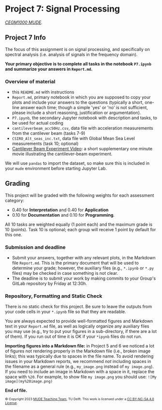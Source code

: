 # Project 7: Signal Processing

*[CEGM1000 MUDE](http://mude.citg.tudelft.nl/).*


## Project 7 Info

The focus of this assignment is on signal processing, and specifically on spectral analysis (i.e. analysis of signals in the frequency domain).

**Your primary objective is to complete all tasks in the notebook `P7.ipynb` and summarize your answers in `Report.md`.**

### Overview of material

- this `README.md` with instructions
- `Report.md`, primary notebook in which you are supposed to copy your plots and include your answers to the questions (typically a short, one-line answer each time; though a simple 'yes' or 'no' is not sufficient, please include a short reasoning, justification or argumentation).
- `P7.ipynb`, the secondary Jupyter notebook with description and tasks, to be used for actual coding
- `cantileverbeam_acc50Hz.csv`, data file with acceleration measurements from the cantilever beam (tasks 7-9)
- `CSIRO_Alt_seas_inc.txt`, data file with Global Mean Sea Level measurements (task 10; optional)
- [Cantilever Beam Experiment Video](https://youtu.be/o4moRwvlBLU?si=aKelBMWm3HB2Of26): a short supplementary one minute movie illustrating the cantilever-beam experiment.

We will use `pandas` to import the dataset, so make sure this is included in your `mude` environment before starting Jupyter Lab.

## Grading

This project will be graded with the following weights for each assessment category:

* 0.40 for **Interpretation** and 0.40 for **Application**
* 0.10 for **Documentation** and 0.10 for **Programming**.

All 10 tasks are weighted equally (1 point each) and the maximum grade is 10 (points). Task 10 is optional; each group will receive 1 point by default for this one.

### Submission and deadline

- Submit your answers, together with any relevant plots, in the Markdown file `Report.md`. This is the primary document that will be used to determine your grade; however, the auxiliary files (e.g., `*.ipynb` or `*.py` files) may be checked in case something is not clear.
- The deadline is to submit your work by making commits to your Group's GitLab repository by Friday at 12:30h.

### Repository, Formatting and Static Check

There is no static check for this project. Be sure to leave the outputs from your code cells in your `*.ipynb` file so that they are readable.

You are always expected to provide well-formatted figures and Markdown text in your `Report.md` file, as well as logically organize any auxiliary files you may use (e.g., try to put your figures in a sub-directory, if there are a lot of them). If you run out of time it is OK if your `*ipynb` files do not run.

**Importing figures into a Markdown file:** in Project 5 and 6 we noticed a lot of figures not rendering properly in the Markdown file (i.e., broken image links); this was typically due to spaces in the file name. To avoid rendering issues in your Markdown reports, we recommend *not* including spaces in the filename as a general rule (e.g., `my_image.png` instead of `my image.png`). If you need to include an image in Markdown with a space in it, replace the space with `%20`. For example, to show file `my image.png` you should use: `![My image](my%20image.png)`

**End of file.**

<span style="font-size: 75%">
&copy; Copyright 2023 <a rel="MUDE Team" href="https://studiegids.tudelft.nl/a101_displayCourse.do?course_id=65595">MUDE Teaching Team</a>, TU Delft. This work is licensed under a <a rel="license" href="http://creativecommons.org/licenses/by-nc-sa/4.0/">CC BY-NC-SA 4.0 License</a>.
